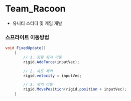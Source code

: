 # Team_Racoon
* 유니티 스터디 및 게임 개발 

### 스프라이트 이동방법 

```c#
void FixedUpdate()
    {
        // 1. 힘을 줘서 이동 
        rigid.AddForce(inputVec);

        // 2. 속도 제어 
        rigid.velocity = inputVec;

        // 3. 위치 이동 
        rigid.MovePosition(rigid.position + inputVec);
    }
```
